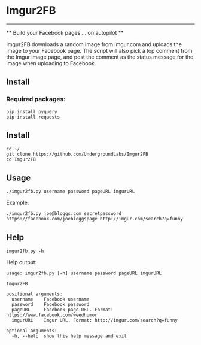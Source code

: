# Imgur2FB
---

** Build your Facebook pages ... on autopilot **

Imgur2FB downloads a random image from imgur.com and uploads the image to your Facebook page. The script will also pick a top comment from the Imgur image page, and post the comment as the status message for the image when uploading to Facebook.

## Install

### Required packages:

    pip install pyquery
    pip install requests
    
## Install

    cd ~/
    git clone https://github.com/UndergroundLabs/Imgur2FB
    cd Imgur2FB

## Usage
    
    ./imgur2fb.py username password pageURL imgurURL
    
Example:
    
    ./imgur2fb.py joe@bloggs.com secretpassword https://facebook.com/joebloggspage http://imgur.com/search?q=funny

## Help

    imgur2fb.py -h

Help output:

    usage: imgur2fb.py [-h] username password pageURL imgurURL

    Imgur2FB

    positional arguments:
      username    Facebook username
      password    Facebook password
      pageURL     Facebook page URL. Format: https://www.facebook.com/weedhumor
      imgurURL    Imgur URL. Format: http://imgur.com/search?q=funny

    optional arguments:
      -h, --help  show this help message and exit


